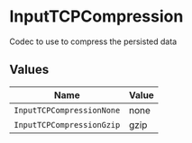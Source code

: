 # InputTCPCompression

Codec to use to compress the persisted data


## Values

| Name                      | Value                     |
| ------------------------- | ------------------------- |
| `InputTCPCompressionNone` | none                      |
| `InputTCPCompressionGzip` | gzip                      |